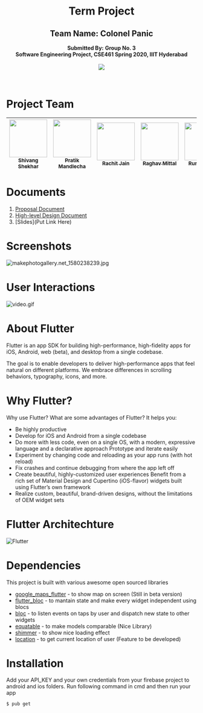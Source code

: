 <div align=center>
  <h1>Term Project </h1> 
  <h2>Team Name: Colonel Panic</h2>
  <b>Submitted By:</b>
  <b>Group No. 3</b><br>
  <b>Software Engineering  Project, CSE461 Spring 2020, IIIT Hyderabad </b>
<br><br>
 <img src="http://s.4cdn.org/image/title/105.gif">
</div><br /><br />




# Project Team 
<!-- ALL-CONTRIBUTORS-LIST:START - Do not remove or modify this section -->
| [<img src="https://avatars0.githubusercontent.com/u/14253823?s=400&v=4" width="100px;"/><br/><sub>Shivang Shekhar](https://github.com/GeekyShiva)<br/>| [<img src="https://avatars2.githubusercontent.com/u/25305473?s=400&u=d2915ac55295a67bbdc36214414d9b0a57aa1034&v=4" width="100px;"/><br/><sub>Pratik Mandlecha</sub>](https://github.com/PratikMandlecha)<br/> | [<img src="https://avatars2.githubusercontent.com/u/23234268?s=400&u=21414055bcc0d5a85e1126b014606a104b141b18&v=4" width="100px;"/><br/><sub>Rachit Jain</sub>](https://github.com/rachitjain123)<brs/> | [<img src="https://avatars1.githubusercontent.com/u/9378481?s=400&u=a9f0db19a9443f61968aebe3933b26d87c63526f&v=4" width="100px;"/><br/><sub>Raghav Mittal</sub>](https://github.com/raghavmittal101)<br /> | [<img src="https://avatars0.githubusercontent.com/u/53266742?s=400&v=4" width="100px;"/><br/><sub>Runa Chand</sub>](https://https://github.com/chand987)<br /> | [<img src="https://avatars1.githubusercontent.com/u/55504101?s=400&v=4" width="100px;"/><br/><sub>Savita Bhat</sub>](https://github.com/savvz)<br />
| :---: | :---: | :---: | :---: | :---: | :---:|
<!-- ALL-CONTRIBUTORS-LIST:END -->

# Documents 

1. [Proposal Document](https://github.com/GeekyShiva/CSE461-SWE-Project/tree/master/Docs/Project_Proposal.pdf)
2. [High-level Design Document](https://github.com/GeekyShiva/CSE461-SWE-Project/tree/master/Docs/HLD_document.pdf)
3. [Slides](Put Link Here)

# Screenshots

![makephotogallery.net_1580238239.jpg](https://www.dropbox.com/s/dgd40s5752y2jsl/makephotogallery.net_1580238239.jpg?dl=0&raw=1)

# User Interactions
![video.gif](https://firebasestorage.googleapis.com/v0/b/smart-ordr.appspot.com/o/ezgif.com-resize.gif?alt=media&token=3d9a010b-ba52-4045-a24e-cb3078e2a2f1)

# About Flutter
Flutter is an app SDK for building high-performance, high-fidelity apps for iOS, Android, web (beta), and desktop from a single codebase.

The goal is to enable developers to deliver high-performance apps that feel natural on different platforms. We embrace differences in scrolling behaviors, typography, icons, and more.

# Why Flutter?
Why use Flutter?
What are some advantages of Flutter? It helps you:

* Be highly productive
* Develop for iOS and Android from a single codebase
* Do more with less code, even on a single OS, with a modern, expressive language and a declarative approach
Prototype and iterate easily
* Experiment by changing code and reloading as your app runs (with hot reload)
* Fix crashes and continue debugging from where the app left off
* Create beautiful, highly-customized user experiences
Benefit from a rich set of Material Design and Cupertino (iOS-flavor) widgets built using Flutter’s own framework
* Realize custom, beautiful, brand-driven designs, without the limitations of OEM widget sets

# Flutter Architechture

![Flutter](https://flutter.dev/assets/resources/diagram-layercake-73512ded89f7df8301f622c66178633f04f91187822daf1ddff0d54b2d2676dc.png)

# Dependencies

This project is built with various awesome open sourced libraries

* [google_maps_flutter](https://pub.dev/packages/google_maps_flutter) -  to show map on screen (Still in beta version)
* [flutter_bloc](https://pub.dev/packages/flutter_bloc) - to mantain state and make every widget independent using blocs 
* [bloc](https://pub.dev/packages/bloc) - to listen events on taps by user and dispatch new state to other widgets
* [equatable](https://pub.dev/packages/equatable) - to make models comparable (Nice Library) 
* [shimmer](https://pub.dev/packages/shimmer) - to show nice loading effect
* [location](https://pub.dev/packages/location) - to get current location of user (Feature to be developed)


# Installation

Add your API_KEY and your own credentials from your firebase project to android and ios folders. Run following command in cmd and then run your app

```sh
$ pub get
```


